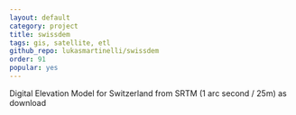 ```yaml
---
layout: default
category: project
title: swissdem
tags: gis, satellite, etl
github_repo: lukasmartinelli/swissdem
order: 91
popular: yes
---
```


Digital Elevation Model for Switzerland from SRTM (1 arc second / 25m) as download
